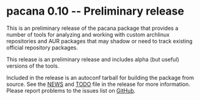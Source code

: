 [pacana -- release notes.  2020-02-11]: #

pacana 0.10 -- Preliminary release
==================================

This is an preliminary release of the pacana package that provides a
number of tools for analyzing and working with custom archlinux
repositories and AUR packages that may shadow or need to track existing
official repository packages.

This release is an preliminary release and includes alpha (but useful)
versions of the tools.

Included in the release is an autoconf tarball for building the package
from source.  See the [NEWS](NEWS) and [TODO](TODO) file in the release
for more information.  Please report problems to the issues list on
[GitHub](https://github.com/bbidulock/pacana/issues).

[ vim: set ft=markdown sw=4 tw=72 nocin nosi fo+=tcqlorn spell: ]: #
